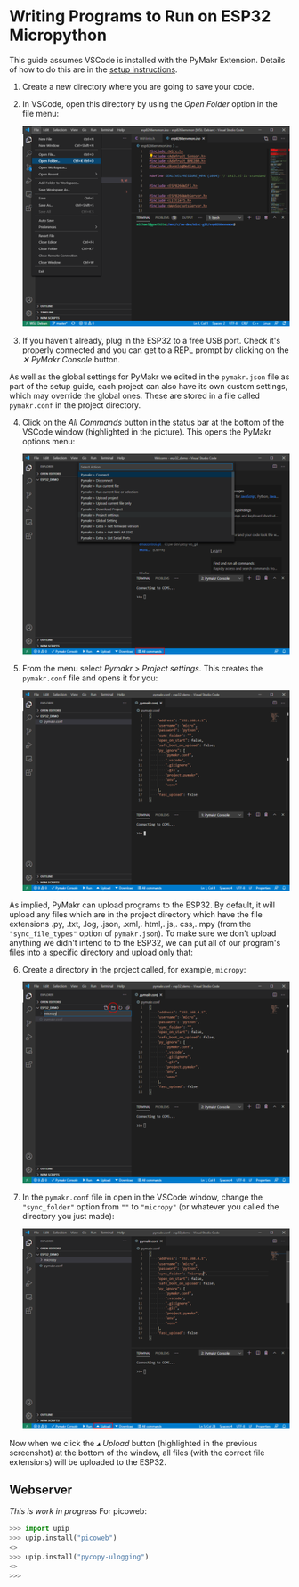 # Writing Programs to Run on ESP32 Micropython
This guide assumes VSCode is installed with the PyMakr Extension. Details of how to do this are in the [setup instructions](./setup.md#setup-vscode).

1. Create a new directory where you are going to save your code.
2. In VSCode, open this directory by using the *Open Folder* option in the file menu:

    ![Open folder option in VScode](./resources/project/vscode_fileopenfolder.PNG)

3. If you haven't already, plug in the ESP32 to a free USB port. Check it's properly connected and you can get to a REPL prompt by clicking on the *&#x2715; PyMakr Console* button.

As well as the global settings for PyMakr we edited in the `pymakr.json` file as part of the setup guide, each project can also have its own custom settings, which may override the global ones. These are stored in a file called `pymakr.conf` in the project directory.

4. Click on the *All Commands* button in the status bar at the bottom of the VSCode window (highlighted in the picture). This opens the PyMakr options menu:

    ![PyMakr commands menu](./resources/project/vscode_projectinit.PNG)

5. From the menu select *Pymakr > Project settings*. This creates the `pymakr.conf` file and opens it for you:
    
    ![Default pymakr.conf file in VSCode](./resources/project/vscode_defaultpymakrconf.PNG)

As implied, PyMakr can upload programs to the ESP32. By default, it will upload any files which are in the project directory which have the file extensions .py, .txt, .log, .json, .xml,. html,. js,. css,. mpy (from the `"sync_file_types"` option of `pymakr.json`). To make sure we don't upload anything we didn't intend to to the ESP32, we can put all of our program's files into a specific directory and upload only that:

6. Create a directory in the project called, for example, `micropy`:

    ![Creating directory for Micropython code](./resources/project/vscode_micropydir.PNG)

7. In the `pymakr.conf` file in open in the VSCode window, change the `"sync_folder"` option from `""` to `"micropy"` (or whatever you called the directory you just made):

    ![Updated pymakr.conf](./resources/project/vscode_updatedpymakrconf.PNG)

Now when we click the *&#x25B4; Upload* button (highlighted in the previous screenshot) at the bottom of the window, all files (with the correct file extensions) will be uploaded to the ESP32.

## Webserver
*This is work in progress*
For picoweb:
```python
>>> import upip
>>> upip.install("picoweb")
<>
>>> upip.install("pycopy-ulogging")
<>
>>> 
```
